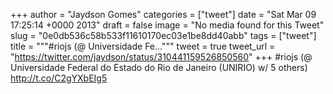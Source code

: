 
+++
author = "Jaydson Gomes"
categories = ["tweet"]
date = "Sat Mar 09 17:25:14 +0000 2013"
draft = false
image = "No media found for this Tweet"
slug = "0e0db536c58b533f11610170ec03e1be8dd40abb"
tags = ["tweet"]
title = """#riojs (@ Universidade Fe..."""
tweet = true
tweet_url = "https://twitter.com/jaydson/status/310441159526850560"
+++
#riojs (@ Universidade Federal do Estado do Rio de Janeiro (UNIRIO) w/ 5 others) http://t.co/C2gYXbEIg5
